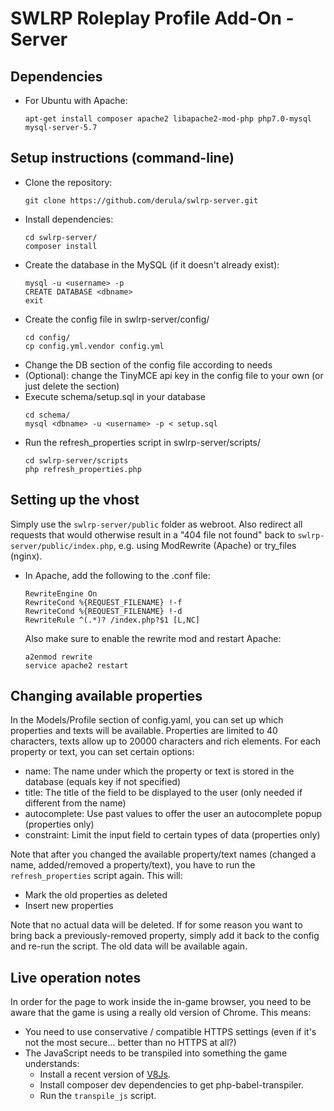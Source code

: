 # SWLRP Roleplay Profile Add-On - Server

## Dependencies

- For Ubuntu with Apache:
  ```
  apt-get install composer apache2 libapache2-mod-php php7.0-mysql mysql-server-5.7
  ```
## Setup instructions (command-line)

- Clone the repository:
  ```
  git clone https://github.com/derula/swlrp-server.git
  ```
- Install dependencies:
  ```
  cd swlrp-server/
  composer install
  ```
- Create the database in the MySQL (if it doesn't already exist):
  ```
  mysql -u <username> -p
  CREATE DATABASE <dbname>
  exit
  ```
- Create the config file in swlrp-server/config/
  ```
  cd config/
  cp config.yml.vendor config.yml
  ```
- Change the DB section of the config file according to needs
- (Optional): change the TinyMCE api key in the config file to your own (or just delete the section)
- Execute schema/setup.sql in your database
  ```
  cd schema/
  mysql <dbname> -u <username> -p < setup.sql
  ```
- Run the refresh_properties script in swlrp-server/scripts/
  ```
  cd swlrp-server/scripts
  php refresh_properties.php
  ```

## Setting up the vhost

Simply use the ```swlrp-server/public``` folder as webroot.
Also redirect all requests that would otherwise result in a "404 file not found" back to ```swlrp-server/public/index.php```,
e.g. using ModRewrite (Apache) or try_files (nginx).

- In Apache, add the following to the .conf file:
  ```
  RewriteEngine On
  RewriteCond %{REQUEST_FILENAME} !-f
  RewriteCond %{REQUEST_FILENAME} !-d
  RewriteRule ^(.*)? /index.php?$1 [L,NC]
  ```
  Also make sure to enable the rewrite mod and restart Apache:
  ```
  a2enmod rewrite
  service apache2 restart
  ```

## Changing available properties

In the Models/Profile section of config.yaml, you can set up which properties and texts will be available.
Properties are limited to 40 characters, texts allow up to 20000 characters and rich elements.
For each property or text, you can set certain options:

- name: The name under which the property or text is stored in the database (equals key if not specified)
- title: The title of the field to be displayed to the user (only needed if different from the name)
- autocomplete: Use past values to offer the user an autocomplete popup (properties only)
- constraint: Limit the input field to certain types of data (properties only)

Note that after you changed the available property/text names (changed a name, added/removed a property/text),
you have to run the ```refresh_properties``` script again. This will:

- Mark the old properties as deleted
- Insert new properties

Note that no actual data will be deleted. If for some reason you want to bring back a previously-removed property,
simply add it back to the config and re-run the script. The old data will be available again.

## Live operation notes

In order for the page to work inside the in-game browser, you need to be aware that the game is using a really old version of Chrome.
This means:

- You need to use conservative / compatible HTTPS settings (even if it's not the most secure... better than no HTTPS at all?)
- The JavaScript needs to be transpiled into something the game understands:
  - Install a recent version of [V8Js](https://github.com/talyssonoc/react-laravel/blob/master/install_v8js.md).
  - Install composer dev dependencies to get php-babel-transpiler.
  - Run the ```transpile_js``` script.

